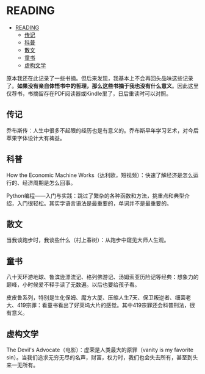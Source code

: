 # READING

- [READING](#reading)
  - [传记](#传记)
  - [科普](#科普)
  - [散文](#散文)
  - [童书](#童书)
  - [虚构文学](#虚构文学)

原本我还在此记录了一些书摘。但后来发现，我基本上不会再回头品味这些记录了。**如果没有亲自体悟书中的哲理，那么这些书摘于我也没有什么意义**。因此这里仅荐书，书摘留存在PDF阅读器或Kindle里了，日后重读时可以对照。

## 传记

乔布斯传：人生中很多不起眼的经历也是有意义的。乔布斯早年学习艺术，对今后苹果字体设计大有裨益。

## 科普

How the Economic Machine Works（达利欧，短视频）：快速了解经济是怎么运行的、经济周期是怎么回事。

Python编程——入门与实践：跳过了繁杂的各种函数和方法，挑重点和典型介绍，入门很轻松。其实学语言语法是最重要的，单词并不是最重要的。

## 散文

当我谈跑步时，我谈些什么（村上春树）：从跑步中窥见大师人生观。

## 童书

八十天环游地球、鲁滨逊漂流记、格列佛游记、汤姆索亚历险记等经典：想象力的巅峰，小时候爱不释手读了无数遍。以后也要给孩子看。

皮皮鲁系列，特别是生化保姆、魔方大厦、压缩人生7天、保卫叛逆者、细菌老大、419宗罪：看童书看出了好莱坞大片的感觉。其中419宗罪还会科普刑法，很有意义。

## 虚构文学

The Devil's Advocate（电影）：虚荣是人类最大的原罪（vanity is my favorite sin）。当我们追求无穷无尽的名声，财富，权力时，我们也会失去所有，甚至到头来一无所有。
